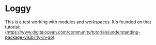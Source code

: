 # Loggy

This is a test working with modules and workspaces. It's founded on that tutorial: <br />
(https://www.digitalocean.com/community/tutorials/understanding-package-visibility-in-go).
 
